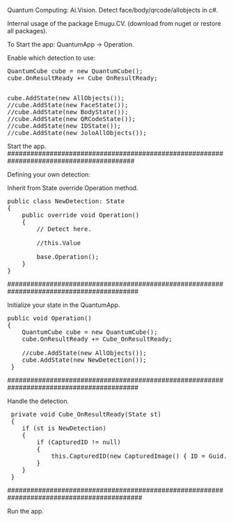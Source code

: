 Quantum Computing: Ai.Vision. 
Detect face/body/qrcode/allobjects in c#.

Internal usage of the package Emugu.CV. (download from nuget or restore all packages).

To Start the app:
QuantumApp -> Operation.

Enable which detection to use:

<pre>
QuantumCube<Bitmap> cube = new QuantumCube<Bitmap>();
cube.OnResultReady += Cube_OnResultReady;
</pre>

<pre>	
cube.AddState(new AllObjects());
//cube.AddState(new FaceState());
//cube.AddState(new BodyState());
//cube.AddState(new QRCodeState());
//cube.AddState(new IDState());
//cube.AddState(new JoloAllObjects());
</pre>

Start the app.
#########################################################################################

Defining your own detection:

Inherit from State<Bitmap>
override Operation method.

<pre>
public class NewDetection: State<Bitmap>
{
	public override void Operation()
	{
		// Detect here. 

		//this.Value

		base.Operation();
	}
}
</pre>

##########################################################################################

Initialize your state in the QuantumApp.

<pre>
public void Operation()
{
	QuantumCube<Bitmap> cube = new QuantumCube<Bitmap>();
	cube.OnResultReady += Cube_OnResultReady;

	//cube.AddState(new AllObjects());
	cube.AddState(new NewDetection());
 }
</pre>
	
 ##########################################################################################

 Handle the detection.

<pre>
 private void Cube_OnResultReady(State<Bitmap> st)
 {
  	if (st is NewDetection)
  	{
  		if (CapturedID != null)
  		{
  			this.CapturedID(new CapturedImage() { ID = Guid.NewGuid().ToString(), Image = st.Value });
  		}
  	}
 }
</pre>
	
 ###########################################################################################

 Run the app.
